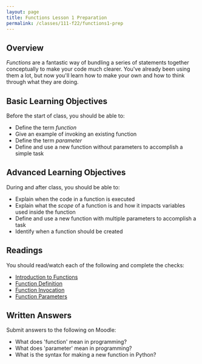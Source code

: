 ```yaml
---
layout: page
title: Functions Lesson 1 Preparation
permalink: /classes/111-f22/functions1-prep
---
```


## Overview
*Functions* are a fantastic way of bundling a series of statements together conceptually to make your code much clearer.
You've already been using them a lot, but now you'll learn how to make your own and how to think through what they are doing.

## Basic Learning Objectives
Before the start of class, you should be able to:
* Define the term *function*
* Give an example of invoking an existing function
* Define the term *parameter* 
* Define and use a new function without parameters to accomplish a simple task

## Advanced Learning Objectives
During and after class, you should be able to:
* Explain when the code in a function is executed
* Explain what the *scope* of a function is and how it impacts variables used inside the function
* Define and use a new function with multiple parameters to accomplish a task
* Identify when a function should be created

## Readings

You should read/watch each of the following and complete the checks:
* [Introduction to Functions](https://runestone.academy/ns/books/published/fopp/Functions/intro-Functions.html?mode=browsing)
* [Function Definition](https://runestone.academy/ns/books/published/fopp/Functions/FunctionDefinitions.html?mode=browsing)
* [Function Invocation](https://runestone.academy/ns/books/published/fopp/Functions/FunctionInvocation.html?mode=browsing)
* [Function Parameters](https://runestone.academy/ns/books/published/fopp/Functions/FunctionParameters.html?mode=browsing)

## Written Answers
Submit answers to the following on Moodle:
* What does 'function' mean in programming?
* What does 'parameter' mean in programming?
* What is the syntax for making a new function in Python?